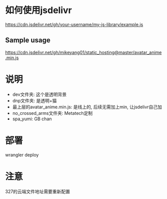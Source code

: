# 如何使用jsdelivr
https://cdn.jsdelivr.net/gh/your-username/my-js-library/example.js

## Sample usage
https://cdn.jsdelivr.net/gh/mikeyang01/static_hosting@master/avatar_anime.min.js

# 说明
- dev文件夹: 这个是透明背景
- dnp文件夹: 是透明+猫
- 最上层的avatar_anime.min.js: 是线上的, 后续无需加上min, 让jsdelivr自己加
- no_crossed_arms文件夹: Metatech定制
- spa_yumi: GB chan

# 部署
wrangler deploy

# 注意
327的云端文件地址需要重新配置